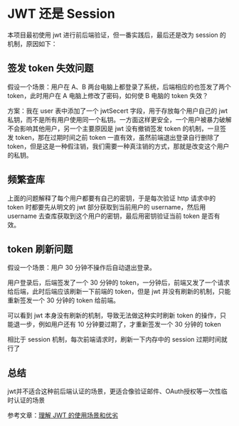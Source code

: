 # JWT 还是 Session

本项目最初使用 jwt 进行前后端验证，但一番实践后，最后还是改为 session 的机制，原因如下：

## 签发 token 失效问题

假设一个场景：用户在 A、B 两台电脑上都登录了系统，后端相应的也签发了两个 token，此时用户在 A 电脑上修改了密码，如何使 B 电脑的 token 失效？

方案：我在 user 表中添加了一个 jwtSecert 字段，用于存放每个用户自己的 jwt 私钥，而不是所有用户使用同一个私钥。一方面这样更安全，一个用户被暴力破解不会影响其他用户，另一个主要原因是 jwt 没有撤销签发 token 的机制，一旦签发 token，那在过期时间之前 token 一直有效，虽然前端退出登录自行删除了 token，但是这是一种假注销，我们需要一种真注销的方式，那就是改变这个用户的私钥。

## 频繁查库

上面的问题解释了每个用户都要有自己的密钥，于是每次验证 http 请求中的 token 时都要先从明文的 jwt 部分获取到当前用户的 username，然后用 username 去查库获取到这个用户的密钥，最后用密钥验证当前 token 是否有效。

## token 刷新问题

假设一个场景：用户 30 分钟不操作后自动退出登录。

用户登录后，后端签发了一个 30 分钟的 token，一分钟后，前端又发了一个请求给后端，此时后端应该刷新一下前端的 token，但是 jwt 并没有刷新的机制，只能重新签发一个 30 分钟的 token 给前端。

可以看到 jwt 本身没有刷新的机制，导致无法做这种实时刷新 token 的操作，只能退一步，例如用户还有 10 分钟要过期了，才重新签发一个 30 分钟的 token

相比于 session 机制，每次前端请求时，刷新一下内存中的 session 过期时间就行了

## 总结

jwt并不适合这种前后端认证的场景，更适合像验证邮件、OAuth授权等一次性临时认证的场景

参考文章：[理解 JWT 的使用场景和优劣](https://www.cnkirito.moe/jwt-learn-3/)
